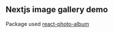 ## Nextjs image gallery demo

Package used [react-photo-album](https://www.npmjs.com/package/react-photo-album)
